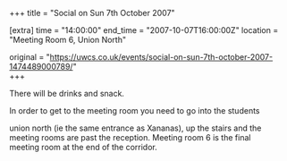 +++
title = "Social on Sun 7th October 2007"

[extra]
time = "14:00:00"
end_time = "2007-10-07T16:00:00Z"
location = "Meeting Room 6, Union North"

original = "https://uwcs.co.uk/events/social-on-sun-7th-october-2007-1474489000789/"    
+++

There will be drinks and snack.

In order to get to the meeting room you need to go into the students

  
union north (ie the same entrance as Xananas), up the stairs and the  
meeting rooms are past the reception. Meeting room 6 is the final  
meeting room at the end of the corridor.

